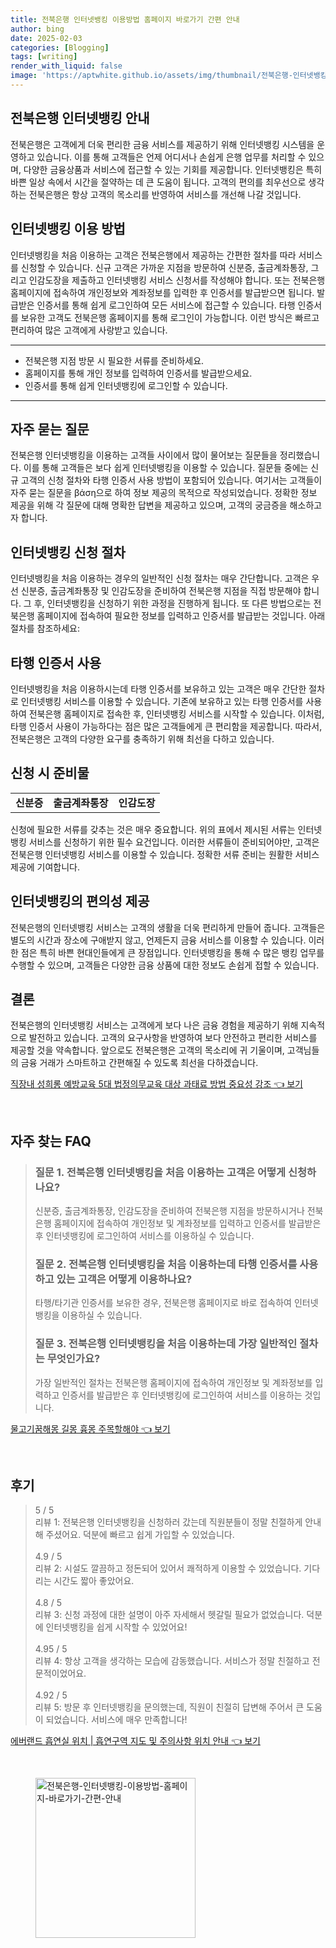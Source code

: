 ```yaml
---
title: 전북은행 인터넷뱅킹 이용방법 홈페이지 바로가기 간편 안내
author: bing
date: 2025-02-03
categories: [Blogging]
tags: [writing]
render_with_liquid: false
image: 'https://aptwhite.github.io/assets/img/thumbnail/전북은행-인터넷뱅킹-이용방법-홈페이지-바로가기-간편-안내.webp'
---
```



<h2 id='전북은행_인터넷뱅킹_안내'>전북은행 인터넷뱅킹 안내</h2>

<p>전북은행은 고객에게 더욱 편리한 금융 서비스를 제공하기 위해 인터넷뱅킹 시스템을 운영하고 있습니다. 이를 통해 고객들은 언제 어디서나 손쉽게 은행 업무를 처리할 수 있으며, 다양한 금융상품과 서비스에 접근할 수 있는 기회를 제공합니다. 인터넷뱅킹은 특히 바쁜 일상 속에서 시간을 절약하는 데 큰 도움이 됩니다. 고객의 편의를 최우선으로 생각하는 전북은행은 항상 고객의 목소리를 반영하여 서비스를 개선해 나갈 것입니다.</p>

<h2 id='인터넷뱅킹_이용_방법'>인터넷뱅킹 이용 방법</h2>

<p>인터넷뱅킹을 처음 이용하는 고객은 전북은행에서 제공하는 간편한 절차를 따라 서비스를 신청할 수 있습니다. 신규 고객은 가까운 지점을 방문하여 신분증, 출금계좌통장, 그리고 인감도장을 제출하고 인터넷뱅킹 서비스 신청서를 작성해야 합니다. 또는 전북은행 홈페이지에 접속하여 개인정보와 계좌정보를 입력한 후 인증서를 발급받으면 됩니다. 발급받은 인증서를 통해 쉽게 로그인하여 모든 서비스에 접근할 수 있습니다. 타행 인증서를 보유한 고객도 전북은행 홈페이지를 통해 로그인이 가능합니다. 이런 방식은 빠르고 편리하여 많은 고객에게 사랑받고 있습니다.</p>

<hr />

<ul>
    <li>전북은행 지점 방문 시 필요한 서류를 준비하세요.</li>
    <li>홈페이지를 통해 개인 정보를 입력하여 인증서를 발급받으세요.</li>
    <li>인증서를 통해 쉽게 인터넷뱅킹에 로그인할 수 있습니다.</li>
</ul>

<hr />

<h2 id='자주_묻는_질문'>자주 묻는 질문</h2>

<p>전북은행 인터넷뱅킹을 이용하는 고객들 사이에서 많이 물어보는 질문들을 정리했습니다. 이를 통해 고객들은 보다 쉽게 인터넷뱅킹을 이용할 수 있습니다. 질문들 중에는 신규 고객의 신청 절차와 타행 인증서 사용 방법이 포함되어 있습니다. 여기서는 고객들이 자주 묻는 질문을 βάση으로 하여 정보 제공의 목적으로 작성되었습니다. 정확한 정보 제공을 위해 각 질문에 대해 명확한 답변을 제공하고 있으며, 고객의 궁금증을 해소하고자 합니다.</p>

<h2 id='인터넷뱅킹_신청_절차'>인터넷뱅킹 신청 절차</h2>

<p>인터넷뱅킹을 처음 이용하는 경우의 일반적인 신청 절차는 매우 간단합니다. 고객은 우선 신분증, 출금계좌통장 및 인감도장을 준비하여 전북은행 지점을 직접 방문해야 합니다. 그 후, 인터넷뱅킹을 신청하기 위한 과정을 진행하게 됩니다. 또 다른 방법으로는 전북은행 홈페이지에 접속하여 필요한 정보를 입력하고 인증서를 발급받는 것입니다. 아래 절차를 참조하세요:</p>

<h2 id='타행_인증서_사용'>타행 인증서 사용</h2>

<p>인터넷뱅킹을 처음 이용하시는데 타행 인증서를 보유하고 있는 고객은 매우 간단한 절차로 인터넷뱅킹 서비스를 이용할 수 있습니다. 기존에 보유하고 있는 타행 인증서를 사용하여 전북은행 홈페이지로 접속한 후, 인터넷뱅킹 서비스를 시작할 수 있습니다. 이처럼, 타행 인증서 사용이 가능하다는 점은 많은 고객들에게 큰 편리함을 제공합니다. 따라서, 전북은행은 고객의 다양한 요구를 충족하기 위해 최선을 다하고 있습니다.</p>

<h2 id='테이블_예시'>신청 시 준비물</h2>

<table>
    <tr>
        <td style="text-align: center; height: 17px;"><b>신분증</b></td>
        <td style="text-align: center; height: 17px;"><b>출금계좌통장</b></td>
        <td style="text-align: center; height: 17px;"><b>인감도장</b></td>
    </tr>
</table>

<p>신청에 필요한 서류를 갖추는 것은 매우 중요합니다. 위의 표에서 제시된 서류는 인터넷뱅킹 서비스를 신청하기 위한 필수 요건입니다. 이러한 서류들이 준비되어야만, 고객은 전북은행 인터넷뱅킹 서비스를 이용할 수 있습니다. 정확한 서류 준비는 원활한 서비스 제공에 기여합니다.</p>

<h2 id='편의성_제공'>인터넷뱅킹의 편의성 제공</h2>

<p>전북은행의 인터넷뱅킹 서비스는 고객의 생활을 더욱 편리하게 만들어 줍니다. 고객들은 별도의 시간과 장소에 구애받지 않고, 언제든지 금융 서비스를 이용할 수 있습니다. 이러한 점은 특히 바쁜 현대인들에게 큰 장점입니다. 인터넷뱅킹을 통해 수 많은 뱅킹 업무를 수행할 수 있으며, 고객들은 다양한 금융 상품에 대한 정보도 손쉽게 접할 수 있습니다.</p>

<h2 id='결론'>결론</h2>

<p>전북은행의 인터넷뱅킹 서비스는 고객에게 보다 나은 금융 경험을 제공하기 위해 지속적으로 발전하고 있습니다. 고객의 요구사항을 반영하여 보다 안전하고 편리한 서비스를 제공할 것을 약속합니다. 앞으로도 전북은행은 고객의 목소리에 귀 기울이며, 고객님들의 금융 거래가 스마트하고 간편해질 수 있도록 최선을 다하겠습니다.</p>


<p><a class="click-button" title="직장내 성희롱 예방교육 5대 법정의무교육 대상 과태료 방법 중요성 강조" href="https://aptwhite.github.io/posts/%EC%A7%81%EC%9E%A5%EB%82%B4-%EC%84%B1%ED%9D%AC%EB%A1%B1-%EC%98%88%EB%B0%A9%EA%B5%90%EC%9C%A1-5%EB%8C%80-%EB%B2%95%EC%A0%95%EC%9D%98%EB%AC%B4%EA%B5%90%EC%9C%A1-%EB%8C%80%EC%83%81-%EA%B3%BC%ED%83%9C%EB%A3%8C-%EB%B0%A9%EB%B2%95-%EC%A4%91%EC%9A%94%EC%84%B1-%EA%B0%95%EC%A1%B0/" rel="dofollow">직장내 성희롱 예방교육 5대 법정의무교육 대상 과태료 방법 중요성 강조 👈 보기</a></p><br>
<h2 id='자주_찾는_FAQ'>자주 찾는 FAQ</h2>
<div itemscope="" itemtype="https://schema.org/FAQPage"> 
<blockquote> 
<div itemscope="" itemprop="mainEntity" itemtype="https://schema.org/Question"> 
<h3 itemprop="name">질문 1. 전북은행 인터넷뱅킹을 처음 이용하는 고객은 어떻게 신청하나요?</h3> 
<div itemscope="" itemprop="acceptedAnswer" itemtype="https://schema.org/Answer"> 
<span itemprop="text"> 
<p>신분증, 출금계좌통장, 인감도장을 준비하여 전북은행 지점을 방문하시거나 전북은행 홈페이지에 접속하여 개인정보 및 계좌정보를 입력하고 인증서를 발급받은 후 인터넷뱅킹에 로그인하여 서비스를 이용하실 수 있습니다.</p> 
</span> 
</div> 
</div> 

<div itemscope="" itemprop="mainEntity" itemtype="https://schema.org/Question"> 
<h3 itemprop="name">질문 2. 전북은행 인터넷뱅킹을 처음 이용하는데 타행 인증서를 사용하고 있는 고객은 어떻게 이용하나요?</h3> 
<div itemscope="" itemprop="acceptedAnswer" itemtype="https://schema.org/Answer"> 
<span itemprop="text"> 
<p>타행/타기관 인증서를 보유한 경우, 전북은행 홈페이지로 바로 접속하여 인터넷뱅킹을 이용하실 수 있습니다.</p> 
</span> 
</div> 
</div> 

<div itemscope="" itemprop="mainEntity" itemtype="https://schema.org/Question"> 
<h3 itemprop="name">질문 3. 전북은행 인터넷뱅킹을 처음 이용하는데 가장 일반적인 절차는 무엇인가요?</h3> 
<div itemscope="" itemprop="acceptedAnswer" itemtype="https://schema.org/Answer"> 
<span itemprop="text"> 
<p>가장 일반적인 절차는 전북은행 홈페이지에 접속하여 개인정보 및 계좌정보를 입력하고 인증서를 발급받은 후 인터넷뱅킹에 로그인하여 서비스를 이용하는 것입니다.</p> 
</span> 
</div> 
</div> 
</blockquote> 
</div>
<p><a class="click-button" title="물고기꿈해몽 길몽 흉몽 주목할해야" href="https://aptwhite.github.io/posts/%EB%AC%BC%EA%B3%A0%EA%B8%B0%EA%BF%88%ED%95%B4%EB%AA%BD-%EA%B8%B8%EB%AA%BD-%ED%9D%89%EB%AA%BD-%EC%A3%BC%EB%AA%A9%ED%95%A0%ED%95%B4%EC%95%BC/" rel="dofollow">물고기꿈해몽 길몽 흉몽 주목할해야 👈 보기</a></p><br>
<h2 id='후기'>후기</h2>
<div itemscope itemtype="https://schema.org/Product">
  <blockquote>
  <div itemprop="review" itemscope itemtype="https://schema.org/Review">
      <div itemprop="reviewRating" itemscope itemtype="https://schema.org/Rating"> <span itemprop="ratingValue">5</span> / <span itemprop="bestRating">5</span> </div>
      <span itemprop="reviewBody">리뷰 1: 전북은행 인터넷뱅킹을 신청하러 갔는데 직원분들이 정말 친절하게 안내해 주셨어요. 덕분에 빠르고 쉽게 가입할 수 있었습니다.</span>
  </div>
  <br>
  <div itemprop="review" itemscope itemtype="https://schema.org/Review">
      <div itemprop="reviewRating" itemscope itemtype="https://schema.org/Rating"> <span itemprop="ratingValue">4.9</span> / <span itemprop="bestRating">5</span> </div>
      <span itemprop="reviewBody">리뷰 2: 시설도 깔끔하고 정돈되어 있어서 쾌적하게 이용할 수 있었습니다. 기다리는 시간도 짧아 좋았어요.</span>
  </div>
  <br>
  <div itemprop="review" itemscope itemtype="https://schema.org/Review">
      <div itemprop="reviewRating" itemscope itemtype="https://schema.org/Rating"> <span itemprop="ratingValue">4.8</span> / <span itemprop="bestRating">5</span> </div>
      <span itemprop="reviewBody">리뷰 3: 신청 과정에 대한 설명이 아주 자세해서 헷갈릴 필요가 없었습니다. 덕분에 인터넷뱅킹을 쉽게 시작할 수 있었어요!</span>
  </div>
  <br>
  <div itemprop="review" itemscope itemtype="https://schema.org/Review">
      <div itemprop="reviewRating" itemscope itemtype="https://schema.org/Rating"> <span itemprop="ratingValue">4.95</span> / <span itemprop="bestRating">5</span> </div>
      <span itemprop="reviewBody">리뷰 4: 항상 고객을 생각하는 모습에 감동했습니다. 서비스가 정말 친절하고 전문적이었어요.</span>
  </div>
  <br>
  <div itemprop="review" itemscope itemtype="https://schema.org/Review">
      <div itemprop="reviewRating" itemscope itemtype="https://schema.org/Rating"> <span itemprop="ratingValue">4.92</span> / <span itemprop="bestRating">5</span> </div>
      <span itemprop="reviewBody">리뷰 5: 방문 후 인터넷뱅킹을 문의했는데, 직원이 친절히 답변해 주어서 큰 도움이 되었습니다. 서비스에 매우 만족합니다!</span>
  </div>
  </blockquote>
</div>
<p><a class="click-button" title="에버랜드 흡연실 위치 | 흡연구역 지도 및 주의사항 위치 안내" href="https://aptwhite.github.io/posts/%EC%97%90%EB%B2%84%EB%9E%9C%EB%93%9C-%ED%9D%A1%EC%97%B0%EC%8B%A4-%EC%9C%84%EC%B9%98-%ED%9D%A1%EC%97%B0%EA%B5%AC%EC%97%AD-%EC%A7%80%EB%8F%84-%EB%B0%8F-%EC%A3%BC%EC%9D%98%EC%82%AC%ED%95%AD-%EC%9C%84%EC%B9%98-%EC%95%88%EB%82%B4/" rel="dofollow">에버랜드 흡연실 위치 | 흡연구역 지도 및 주의사항 위치 안내 👈 보기</a></p><br>
<figure class="image"><img src="https://aptwhite.github.io/assets/img/thumbnail/전북은행-인터넷뱅킹-이용방법-홈페이지-바로가기-간편-안내.webp" alt="전북은행-인터넷뱅킹-이용방법-홈페이지-바로가기-간편-안내" width="256" height="256"></figure>